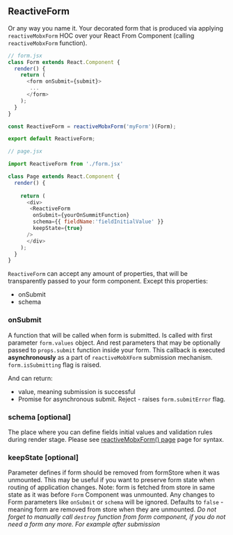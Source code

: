 ## ReactiveForm

Or any way you name it. Your decorated form that is produced via applying `reactiveMobxForm` HOC over your React From Component (calling `reactiveMobxForm` function).


```javascript
// form.jsx
class Form extends React.Component {
  render() { 
    return (
      <form onSubmit={submit}>
       ...
      </form>
    );
  }
}

const ReactiveForm = reactiveMobxForm('myForm')(Form); 

export default ReactiveForm;
```

```javascript
// page.jsx

import ReactiveForm from './form.jsx'

class Page extends React.Component {
  render() {
    
    return (
      <div>
       <ReactiveForm 
        onSubmit={yourOnSummitFunction}
        schema={{ fieldName:'fieldInitialValue' }}
        keepState={true}
      />
      </div>
    );
  }
}

```

`ReactiveForm` can accept any amount of properties, that will be transparently passed to your form component. Except this properties:
- onSubmit
- schema

### onSubmit
A function that will be called when form is submitted. Is called with first parameter `form.values` object. And rest parameters that may be optionally passed to `props.submit` function inside your form. This callback is executed **asynchronously** as a part of `reactiveMobXForm` submission mechanism. `form.isSubmitting` flag is raised.

And can return:
- value, meaning submission is successful
- Promise for asynchronous submit. Reject - raises `form.submitError` flag.

### schema [optional] 
The place where you can define fields initial values and validation rules during render stage.
Please see [reactiveMobxForm() page](/reactive-mobx-form/#/api/reactiveMobxForm) page for syntax.

### keepState [optional] 
Parameter defines if form should be removed from formStore when it was unmounted. This may be useful if you want to preserve form state when routing of application changes.
Note: form is fetched from store in same state as it was before `Form` Component was unmounted. Any changes to Form parameters like `onSubmit` or `schema` will be ignored.
Defaults to `false` - meaning form are removed from store when they are unmounted. *Do not forget to manually call `destroy` function from form component, if you do not need a form any more. For example after submission*



